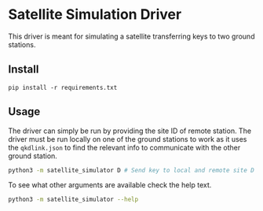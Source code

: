 # Satellite Simulation Driver

This driver is meant for simulating a satellite transferring keys to two ground stations.

## Install

```
pip install -r requirements.txt
```

## Usage

The driver can simply be run by providing the site ID of remote station. The driver must be run locally on one of the ground stations to work as it uses the `qkdlink.json` to find the relevant info to communicate with the other ground station.

```bash
python3 -m satellite_simulator D # Send key to local and remote site D
```

To see what other arguments are available check the help text.

```bash
python3 -m satellite_simulator --help
```
